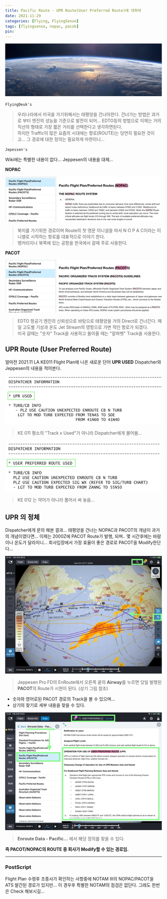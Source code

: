 ```yaml
---
title: Pacific Route - UPR Route(User Preferred Route)에 대하여
date: 2021-11-29
categories: [Flying, FlyingSense]
tags: [flyingsense, nopac, pacok]
pin:
---
```


![arinc](/img/flying/sense/pacific.jpg)

`FlyingDeuk's`
> 우리나라에서 미국을 가기위해서는 태평양을 건너야한다. 건너가는 방법은 과거로 부터 엔진의 성능을 기준으로 발전이 되어... EDTO등의 방법으로 이제는 거의 직선의 형태로 가장 짧은 거리를 선택한다고 생각하면된다. <br>
하지만 Traffic이 많은 요즘의 시대에는 항로(ROUTE)는 당연히 필요한 것이고... 그 경로에 대한 정의는 필요하게 마련이니...

`Jepessen's`

Wiki에는 특별한 내용이 없다... Jeppesen의 내용을 대체...

**NOPAC**

![upr](/img/flying/sense/nopac.jpg)
>북미를 가기위한 경로이며 Route의 첫 영문 이니셜을 따서 N O P A C이라는 이니쎨로 시작하는 항로를 대표적으로 이야기 한다. <br>
앵커리지나 북쪽에 있는 공항을 한국에서 갈때 주로 사용한다.

**PACOT**

![upr](/img/flying/sense/pacot.jpg)
>EDTO 항공기 엔진의 신뢰성으로 바탕으로 태평양을 거의 Direct로 건너간다. 매일 고도별 기상과 온도 Jet Stream의 영항으로 가변 적인 항로가 되겠다. <br>
미국 갈때는 "숫자" Track을 사용하고 돌아올 때는 "알파벳" Track을 사용한다.

## UPR Route (User Preferred Route)
얼마전 2021.11 LA KE011 Flight Plan에 나온 새로운 단어 **UPR USED** Dispatcher와 Jeppesen의 내용을 적어본다.

![upr](/img/flying/sense/upr1.jpg)
> KE 011 평소의 "Track x Used"가 아니라 Dispatcher에게 물어봄...

![upr](/img/flying/sense/upr2.jpg)
> KE 012 는 약어가 아니라 풀어서 써 놓음...

## UPR 의 정체

Dispatcher에게 문의 해본 결과... 태평양을 건너는 NOPAC과 PACOT의 개념이 과거의 개념이였다면... 이제는 2000Z에 PACOT Route가 발행, 되며.. 몇 시간후에는 바람이나 온도가 달라지니... 회사입장에서 가장 효율이 좋은 경로로 PACOT을 Modify한단다...

![upr](/img/flying/sense/upr3.jpg)
> Jeppesen Pro FD의 EnRoute에서 오른쪽 끝의 **Airway**를 누르면 당일 발행된 **PACOT**의 Route가 시현이 된다. (상기 그림 참조)
- 숫자와 영어로된 PACOT 경로의 Track을 볼 수 있으며...
- 상기의 찾기로 세부 내용을 찾을 수 있다.

![upr](/img/flying/sense/upr4.jpg)
> **Enroute Data - Pacific...** 에서 해당 정의를 찾을 수 있다.

**즉 PACOT/NOPAC의 ROUTE 중 회사가 Modify할 수 있는 경로임.**
______

### PostScript
Flight Plan 수령후 조종사가 확인하는 사항중에 NOTAM III의 NOPAC/PACOT을 ATS 발간된 경로가 있지만... 이 경우후 특별한 NOTAM의 점검은 없단다.
 그래도 한번은 Check 해보시길...
